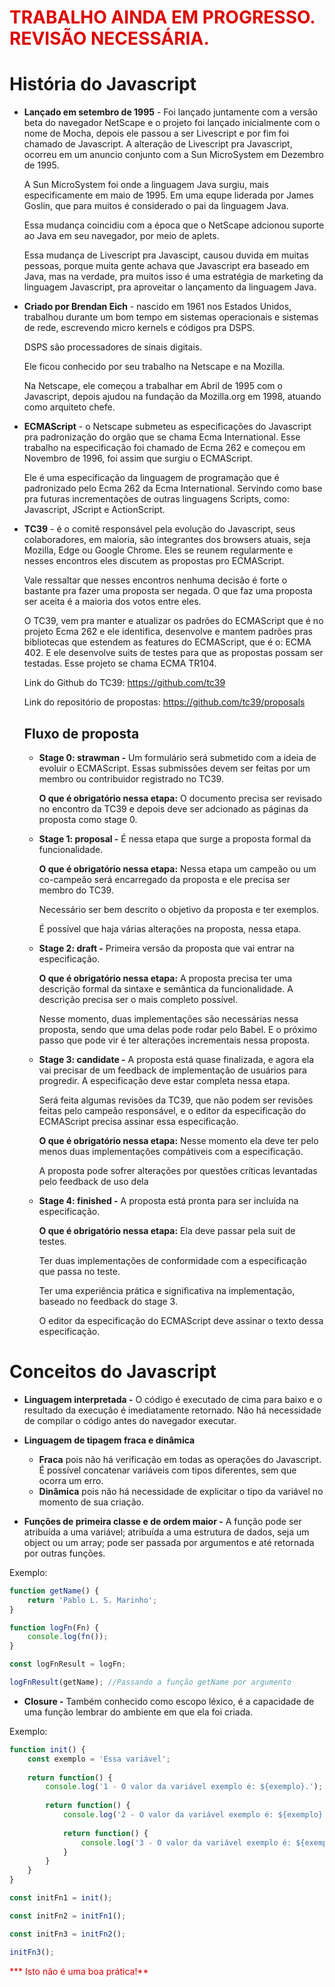 # <span style="text-transform: uppercase; color: #D00">**Trabalho ainda em progresso. Revisão necessária.**</span>

# História do Javascript

- **Lançado em setembro de 1995** - Foi lançado juntamente com a versão beta do navegador NetScape e o projeto foi lançado inicialmente com o nome de Mocha, depois ele passou a ser Livescript e por fim foi chamado de Javascript. A alteração de Livescript pra Javascript, ocorreu em um anuncio conjunto com a Sun MicroSystem em Dezembro de 1995. 

  A Sun MicroSystem foi onde a linguagem Java surgiu, mais especificamente em maio de 1995. Em uma equpe liderada por James Goslin, que para muitos é considerado o pai da linguagem Java.

  Essa mudança coincidiu com a época que o NetScape adcionou suporte ao Java em seu navegador, por meio de aplets.

  Essa mudança de Livescript pra Javascipt, causou duvida em muitas pessoas, porque muita gente achava que Javascript era baseado em Java, mas na verdade, pra muitos isso é uma estratégia de marketing da linguagem Javascript, pra aproveitar o lançamento da linguagem Java.

- **Criado por Brendan Eich** - nascido em 1961 nos Estados Unidos, trabalhou durante um bom tempo em sistemas operacionais e sistemas de rede, escrevendo micro kernels e códigos pra DSPS.

  DSPS são processadores de sinais digitais.

  Ele ficou conhecido por seu trabalho na Netscape e na Mozilla.

  Na Netscape, ele começou a trabalhar em Abril de 1995 com o Javascript, depois ajudou na fundação da Mozilla.org em 1998, atuando como arquiteto chefe.

- **ECMAScript** - o Netscape submeteu as especificações do Javascript pra padronização do orgão que se chama Ecma International. Esse trabalho na especificação foi chamado de Ecma 262 e começou em Novembro de 1996, foi assim que surgiu o ECMAScript. 

  Ele é uma especificação da linguagem de programação que é padronizado pelo Ecma 262 da Ecma International. Servindo como base pra futuras incrementações de outras linguagens Scripts, como: Javascript, JScript e ActionScript.

- **TC39** - é o comitê responsável pela evolução do Javascript, seus colaboradores, em maioria, são integrantes dos browsers atuais, seja Mozilla, Edge ou Google Chrome. Eles se reunem regularmente e nesses encontros eles discutem as propostas pro ECMAScript.

  Vale ressaltar que nesses encontros nenhuma decisão é forte o bastante pra fazer uma proposta ser negada. O que faz uma proposta ser aceita é a maioria dos votos entre eles.

  O TC39, vem pra manter e atualizar os padrões do ECMAScript que é no projeto Ecma 262 e ele identifica, desenvolve e mantem padrões pras bibliotecas que estendem as features do ECMAScript, que é o: ECMA 402. E ele desenvolve suits de testes para que as propostas possam ser testadas. Esse projeto se chama ECMA TR104.

  Link do Github do TC39: https://github.com/tc39

  Link do repositório de propostas: https://github.com/tc39/proposals

  

  ## Fluxo de proposta

  - **Stage 0: strawman -** Um formulário será submetido com a ideia de evoluir o ECMAScript. Essas submissões devem ser feitas por um membro ou contribuidor registrado no TC39.

    **O que é obrigatório nessa etapa:** O documento precisa ser revisado no encontro da TC39 e depois deve ser adcionado as páginas da proposta como stage 0.

  - **Stage 1: proposal -** É nessa etapa que surge a proposta formal da funcionalidade.

    **O que é obrigatório nessa etapa:** Nessa etapa um campeão ou um co-campeão será encarregado da proposta e ele precisa ser membro do TC39. 

    Necessário ser bem descrito o objetivo da proposta e ter exemplos.

    É possível que haja várias alterações na proposta, nessa etapa.

  - **Stage 2: draft -** Primeira versão da proposta que vai entrar na especificação.

    **O que é obrigatório nessa etapa:** A proposta precisa ter uma descrição formal da sintaxe e semântica da funcionalidade. A descrição precisa ser o mais completo possível.

    Nesse momento, duas implementações são necessárias nessa proposta, sendo que uma delas pode rodar pelo Babel. E o próximo passo que pode vir é ter alterações incrementais nessa proposta.

  - **Stage 3: candidate -** A proposta está quase finalizada, e agora ela vai precisar de um feedback de implementação de usuários para progredir. A especificação deve estar completa nessa etapa. 

    Será feita algumas revisões da TC39, que não podem ser revisões feitas pelo campeão responsável, e o editor da especificação do ECMAScript precisa assinar essa especificação.

    **O que é obrigatório nessa etapa:** Nesse momento ela deve ter pelo menos duas implementações compátiveis com a especificação.

    A proposta pode sofrer alterações por questões críticas levantadas pelo feedback de uso dela

  - **Stage 4: finished -** A proposta está pronta para ser incluída na especificação.

    **O que é obrigatório nessa etapa:** Ela deve passar pela suit de testes. 

    Ter duas implementações de conformidade com a especificação que passa no teste. 

    Ter uma experiência prática e significativa na implementação, baseado no feedback do stage 3. 

    O editor da especificação do ECMAScript deve assinar o texto dessa especificação.

# Conceitos do Javascript

- **Linguagem interpretada -** O código é executado de cima para baixo e o resultado da execução é imediatamente retornado. Não há necessidade de compilar o código antes do navegador executar.
- **Linguagem de tipagem fraca e dinâmica** 
  - **Fraca** pois não há verificação em todas as operações do Javascript. É possível concatenar variáveis com tipos diferentes, sem que ocorra um erro.
  - **Dinâmica** pois não há necessidade de explicitar o tipo da variável no momento de sua criação.

- **Funções de primeira classe e de ordem maior -** A função pode ser atribuída a uma variável; atribuída a uma estrutura de dados, seja um object ou um array; pode ser passada por argumentos e até retornada por outras funções.

Exemplo:

````javascript
function getName() {
    return 'Pablo L. S. Marinho';
}

function logFn(Fn) {
    console.log(fn());
}

const logFnResult = logFn;

logFnResult(getName); //Passando a função getName por argumento
````

- **Closure -** Também conhecido como escopo léxico, é a capacidade de uma função lembrar do ambiente em que ela foi criada.

Exemplo:

````javascript
function init() {
    const exemplo = 'Essa variável';
    
    return function() {
        console.log('1 - O valor da variável exemplo é: ${exemplo}.');
        
        return function() {
            console.log('2 - O valor da variável exemplo é: ${exemplo}.');
            
            return function() {
                console.log('3 - O valor da variável exemplo é: ${exemplo}.');
            }
        }
    }
}

const initFn1 = init();

const initFn2 = initFn1();

const initFn3 = initFn2();

initFn3();
````

<span style="color: #D00">*** Isto não é uma boa prática!**</span>

